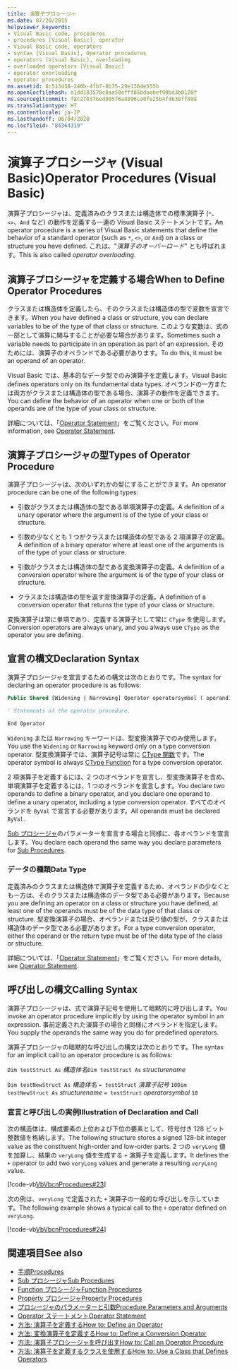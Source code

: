 ```yaml
---
title: 演算子プロシージャ
ms.date: 07/20/2015
helpviewer_keywords:
- Visual Basic code, procedures
- procedures [Visual Basic], operator
- Visual Basic code, operators
- syntax [Visual Basic], Operator procedures
- operators [Visual Basic], overloading
- overloaded operators [Visual Basic]
- operator overloading
- operator procedures
ms.assetid: 8c513d38-246b-4fb7-8b75-29e1364e555b
ms.openlocfilehash: a1dd183570c8aa50efff85bdaebef90bd3b0120f
ms.sourcegitcommit: f8c270376ed905f6a8896ce0fe25b4f4b38ff498
ms.translationtype: HT
ms.contentlocale: ja-JP
ms.lasthandoff: 06/04/2020
ms.locfileid: "84364319"
---
```

# <a name="operator-procedures-visual-basic"></a><span data-ttu-id="804f9-102">演算子プロシージャ (Visual Basic)</span><span class="sxs-lookup"><span data-stu-id="804f9-102">Operator Procedures (Visual Basic)</span></span>

<span data-ttu-id="804f9-103">演算子プロシージャは、定義済みのクラスまたは構造体での標準演算子 (`*`、`<>`、`And` など) の動作を定義する一連の Visual Basic ステートメントです。</span><span class="sxs-lookup"><span data-stu-id="804f9-103">An operator procedure is a series of Visual Basic statements that define the behavior of a standard operator (such as `*`, `<>`, or `And`) on a class or structure you have defined.</span></span> <span data-ttu-id="804f9-104">これは、"*演算子のオーバーロード*" とも呼ばれます。</span><span class="sxs-lookup"><span data-stu-id="804f9-104">This is also called *operator overloading*.</span></span>

## <a name="when-to-define-operator-procedures"></a><span data-ttu-id="804f9-105">演算子プロシージャを定義する場合</span><span class="sxs-lookup"><span data-stu-id="804f9-105">When to Define Operator Procedures</span></span>

<span data-ttu-id="804f9-106">クラスまたは構造体を定義したら、そのクラスまたは構造体の型で変数を宣言できます。</span><span class="sxs-lookup"><span data-stu-id="804f9-106">When you have defined a class or structure, you can declare variables to be of the type of that class or structure.</span></span> <span data-ttu-id="804f9-107">このような変数は、式の一部として演算に関与することが必要な場合があります。</span><span class="sxs-lookup"><span data-stu-id="804f9-107">Sometimes such a variable needs to participate in an operation as part of an expression.</span></span> <span data-ttu-id="804f9-108">そのためには、演算子のオペランドである必要があります。</span><span class="sxs-lookup"><span data-stu-id="804f9-108">To do this, it must be an operand of an operator.</span></span>

<span data-ttu-id="804f9-109">Visual Basic では、基本的なデータ型でのみ演算子を定義します。</span><span class="sxs-lookup"><span data-stu-id="804f9-109">Visual Basic defines operators only on its fundamental data types.</span></span> <span data-ttu-id="804f9-110">オペランドの一方または両方がクラスまたは構造体の型である場合、演算子の動作を定義できます。</span><span class="sxs-lookup"><span data-stu-id="804f9-110">You can define the behavior of an operator when one or both of the operands are of the type of your class or structure.</span></span>

<span data-ttu-id="804f9-111">詳細については、「[Operator Statement](../../../language-reference/statements/operator-statement.md)」をご覧ください。</span><span class="sxs-lookup"><span data-stu-id="804f9-111">For more information, see [Operator Statement](../../../language-reference/statements/operator-statement.md).</span></span>

## <a name="types-of-operator-procedure"></a><span data-ttu-id="804f9-112">演算子プロシージャの型</span><span class="sxs-lookup"><span data-stu-id="804f9-112">Types of Operator Procedure</span></span>

<span data-ttu-id="804f9-113">演算子プロシージャは、次のいずれかの型にすることができます。</span><span class="sxs-lookup"><span data-stu-id="804f9-113">An operator procedure can be one of the following types:</span></span>

- <span data-ttu-id="804f9-114">引数がクラスまたは構造体の型である単項演算子の定義。</span><span class="sxs-lookup"><span data-stu-id="804f9-114">A definition of a unary operator where the argument is of the type of your class or structure.</span></span>

- <span data-ttu-id="804f9-115">引数の少なくとも 1 つがクラスまたは構造体の型である 2 項演算子の定義。</span><span class="sxs-lookup"><span data-stu-id="804f9-115">A definition of a binary operator where at least one of the arguments is of the type of your class or structure.</span></span>

- <span data-ttu-id="804f9-116">引数がクラスまたは構造体の型である変換演算子の定義。</span><span class="sxs-lookup"><span data-stu-id="804f9-116">A definition of a conversion operator where the argument is of the type of your class or structure.</span></span>

- <span data-ttu-id="804f9-117">クラスまたは構造体の型を返す変換演算子の定義。</span><span class="sxs-lookup"><span data-stu-id="804f9-117">A definition of a conversion operator that returns the type of your class or structure.</span></span>

 <span data-ttu-id="804f9-118">変換演算子は常に単項であり、定義する演算子として常に `CType` を使用します。</span><span class="sxs-lookup"><span data-stu-id="804f9-118">Conversion operators are always unary, and you always use `CType` as the operator you are defining.</span></span>

## <a name="declaration-syntax"></a><span data-ttu-id="804f9-119">宣言の構文</span><span class="sxs-lookup"><span data-stu-id="804f9-119">Declaration Syntax</span></span>

<span data-ttu-id="804f9-120">演算子プロシージャを宣言するための構文は次のとおりです。</span><span class="sxs-lookup"><span data-stu-id="804f9-120">The syntax for declaring an operator procedure is as follows:</span></span>

```vb
Public Shared [Widening | Narrowing] Operator operatorsymbol ( operand1 [,  operand2 ]) As datatype

' Statements of the operator procedure.

End Operator
```

<span data-ttu-id="804f9-121">`Widening` または `Narrowing` キーワードは、型変換演算子でのみ使用します。</span><span class="sxs-lookup"><span data-stu-id="804f9-121">You use the `Widening` or `Narrowing` keyword only on a type conversion operator.</span></span> <span data-ttu-id="804f9-122">型変換演算子では、演算子記号は常に [CType 関数](../../../language-reference/functions/ctype-function.md)です。</span><span class="sxs-lookup"><span data-stu-id="804f9-122">The operator symbol is always [CType Function](../../../language-reference/functions/ctype-function.md) for a type conversion operator.</span></span>

<span data-ttu-id="804f9-123">2 項演算子を定義するには、2 つのオペランドを宣言し、型変換演算子を含め、単項演算子を定義するには、1 つのオペランドを宣言します。</span><span class="sxs-lookup"><span data-stu-id="804f9-123">You declare two operands to define a binary operator, and you declare one operand to define a unary operator, including a type conversion operator.</span></span> <span data-ttu-id="804f9-124">すべてのオペランドを `ByVal` で宣言する必要があります。</span><span class="sxs-lookup"><span data-stu-id="804f9-124">All operands must be declared `ByVal`.</span></span>

<span data-ttu-id="804f9-125">[Sub プロシージャ](./sub-procedures.md)のパラメーターを宣言する場合と同様に、各オペランドを宣言します。</span><span class="sxs-lookup"><span data-stu-id="804f9-125">You declare each operand the same way you declare parameters for [Sub Procedures](./sub-procedures.md).</span></span>

### <a name="data-type"></a><span data-ttu-id="804f9-126">データの種類</span><span class="sxs-lookup"><span data-stu-id="804f9-126">Data Type</span></span>

<span data-ttu-id="804f9-127">定義済みのクラスまたは構造体で演算子を定義するため、オペランドの少なくとも一方は、そのクラスまたは構造体のデータ型である必要があります。</span><span class="sxs-lookup"><span data-stu-id="804f9-127">Because you are defining an operator on a class or structure you have defined, at least one of the operands must be of the data type of that class or structure.</span></span> <span data-ttu-id="804f9-128">型変換演算子の場合、オペランドまたは戻り値の型が、クラスまたは構造体のデータ型である必要があります。</span><span class="sxs-lookup"><span data-stu-id="804f9-128">For a type conversion operator, either the operand or the return type must be of the data type of the class or structure.</span></span>

<span data-ttu-id="804f9-129">詳細については、「[Operator Statement](../../../language-reference/statements/operator-statement.md)」をご覧ください。</span><span class="sxs-lookup"><span data-stu-id="804f9-129">For more details, see [Operator Statement](../../../language-reference/statements/operator-statement.md).</span></span>

## <a name="calling-syntax"></a><span data-ttu-id="804f9-130">呼び出しの構文</span><span class="sxs-lookup"><span data-stu-id="804f9-130">Calling Syntax</span></span>

<span data-ttu-id="804f9-131">演算子プロシージャは、式で演算子記号を使用して暗黙的に呼び出します。</span><span class="sxs-lookup"><span data-stu-id="804f9-131">You invoke an operator procedure implicitly by using the operator symbol in an expression.</span></span> <span data-ttu-id="804f9-132">事前定義された演算子の場合と同様にオペランドを指定します。</span><span class="sxs-lookup"><span data-stu-id="804f9-132">You supply the operands the same way you do for predefined operators.</span></span>

<span data-ttu-id="804f9-133">演算子プロシージャの暗黙的な呼び出しの構文は次のとおりです。</span><span class="sxs-lookup"><span data-stu-id="804f9-133">The syntax for an implicit call to an operator procedure is as follows:</span></span>

<span data-ttu-id="804f9-134">`Dim testStruct As`  *構造体名*</span><span class="sxs-lookup"><span data-stu-id="804f9-134">`Dim testStruct As`  *structurename*</span></span>

<span data-ttu-id="804f9-135">`Dim testNewStruct As`  *構造体名*  `= testStruct`  *演算子記号*  `10`</span><span class="sxs-lookup"><span data-stu-id="804f9-135">`Dim testNewStruct As`  *structurename*  `= testStruct`  *operatorsymbol*  `10`</span></span>

### <a name="illustration-of-declaration-and-call"></a><span data-ttu-id="804f9-136">宣言と呼び出しの実例</span><span class="sxs-lookup"><span data-stu-id="804f9-136">Illustration of Declaration and Call</span></span>

<span data-ttu-id="804f9-137">次の構造体は、構成要素の上位および下位の要素として、符号付き 128 ビット整数値を格納します。</span><span class="sxs-lookup"><span data-stu-id="804f9-137">The following structure stores a signed 128-bit integer value as the constituent high-order and low-order parts.</span></span> <span data-ttu-id="804f9-138">2 つの `veryLong` 値を加算し、結果の `veryLong` 値を生成する `+` 演算子を定義します。</span><span class="sxs-lookup"><span data-stu-id="804f9-138">It defines the `+` operator to add two `veryLong` values and generate a resulting `veryLong` value.</span></span>

[!code-vb[VbVbcnProcedures#23](~/samples/snippets/visualbasic/VS_Snippets_VBCSharp/VbVbcnProcedures/VB/Class1.vb#23)]

<span data-ttu-id="804f9-139">次の例は、`veryLong` で定義された `+` 演算子の一般的な呼び出しを示しています。</span><span class="sxs-lookup"><span data-stu-id="804f9-139">The following example shows a typical call to the `+` operator defined on `veryLong`.</span></span>

[!code-vb[VbVbcnProcedures#24](~/samples/snippets/visualbasic/VS_Snippets_VBCSharp/VbVbcnProcedures/VB/Class1.vb#24)]

## <a name="see-also"></a><span data-ttu-id="804f9-140">関連項目</span><span class="sxs-lookup"><span data-stu-id="804f9-140">See also</span></span>

- [<span data-ttu-id="804f9-141">手順</span><span class="sxs-lookup"><span data-stu-id="804f9-141">Procedures</span></span>](./index.md)
- [<span data-ttu-id="804f9-142">Sub プロシージャ</span><span class="sxs-lookup"><span data-stu-id="804f9-142">Sub Procedures</span></span>](./sub-procedures.md)
- [<span data-ttu-id="804f9-143">Function プロシージャ</span><span class="sxs-lookup"><span data-stu-id="804f9-143">Function Procedures</span></span>](./function-procedures.md)
- [<span data-ttu-id="804f9-144">Property プロシージャ</span><span class="sxs-lookup"><span data-stu-id="804f9-144">Property Procedures</span></span>](./property-procedures.md)
- [<span data-ttu-id="804f9-145">プロシージャのパラメーターと引数</span><span class="sxs-lookup"><span data-stu-id="804f9-145">Procedure Parameters and Arguments</span></span>](./procedure-parameters-and-arguments.md)
- [<span data-ttu-id="804f9-146">Operator ステートメント</span><span class="sxs-lookup"><span data-stu-id="804f9-146">Operator Statement</span></span>](../../../language-reference/statements/operator-statement.md)
- [<span data-ttu-id="804f9-147">方法: 演算子を定義する</span><span class="sxs-lookup"><span data-stu-id="804f9-147">How to: Define an Operator</span></span>](./how-to-define-an-operator.md)
- [<span data-ttu-id="804f9-148">方法: 変換演算子を定義する</span><span class="sxs-lookup"><span data-stu-id="804f9-148">How to: Define a Conversion Operator</span></span>](./how-to-define-a-conversion-operator.md)
- [<span data-ttu-id="804f9-149">方法: 演算子プロシージャを呼び出す</span><span class="sxs-lookup"><span data-stu-id="804f9-149">How to: Call an Operator Procedure</span></span>](./how-to-call-an-operator-procedure.md)
- [<span data-ttu-id="804f9-150">方法: 演算子を定義するクラスを使用する</span><span class="sxs-lookup"><span data-stu-id="804f9-150">How to: Use a Class that Defines Operators</span></span>](./how-to-use-a-class-that-defines-operators.md)
